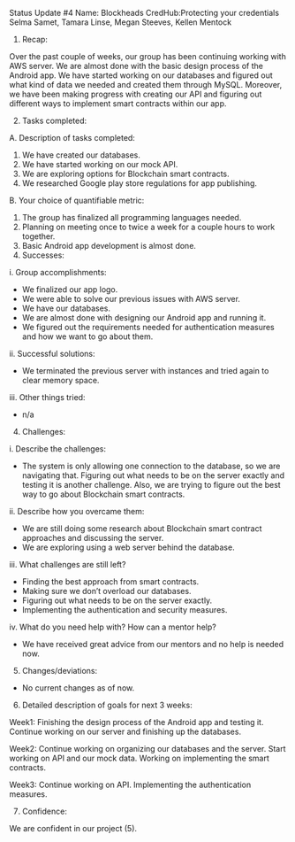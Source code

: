Status Update #4 
Name: Blockheads
CredHub:Protecting your credentials 
Selma Samet, Tamara Linse, Megan Steeves, Kellen Mentock

1. Recap:

Over the past couple of weeks, our group has been continuing working with AWS server. We are almost done with the basic design process of the Android app. We have started working on our databases and figured out what kind of data we needed and created them through MySQL. Moreover, we have been making progress with creating our API and figuring out different ways to implement smart contracts within our app.

2. Tasks completed:
   
A. Description of tasks completed:

1. We have created our databases.
2. We have started working on our mock API.
3. We are exploring options for Blockchain smart contracts.
4. We researched Google play store regulations for app publishing.
    
B. Your choice of quantifiable metric:

1. The group has finalized all programming languages needed.
2. Planning on meeting once to twice a week for a couple hours to work together.
3. Basic Android app development is almost done.
4. Successes:

 i. Group accomplishments:

- We finalized our app logo.
- We were able to solve our previous issues with AWS server.
- We have our databases.
- We are almost done with designing our Android app and running it.
- We figured out the requirements needed for authentication measures and how we want to go about them.

 ii. Successful solutions:

- We terminated the previous server with instances and tried again to clear memory space.

 iii. Other things tried:

- n/a

4. Challenges:
   
 i. Describe the challenges:

- The system is only allowing one connection to the database, so we are navigating that. Figuring out what needs to be on the server exactly and testing it is another challenge. Also, we are trying to figure out the best way to go about Blockchain smart contracts.

 ii. Describe how you overcame them:

- We are still doing some research about Blockchain smart contract approaches and discussing the server.
- We are exploring using a web server behind the database.

 iii. What challenges are still left?

- Finding the best approach from smart contracts.
- Making sure we don’t overload our databases.
- Figuring out what needs to be on the server exactly.
- Implementing the authentication and security measures.

 iv. What do you need help with? How can a mentor help?

- We have received great advice from our mentors and no help is needed now.

5. Changes/deviations:

- No current changes as of now.

6. Detailed description of goals for next 3 weeks:

Week1: Finishing the design process of the Android app and testing it. Continue working on our server and finishing up the databases.

Week2: Continue working on organizing our databases and the server. Start working on API and our mock data. Working on implementing the smart contracts.

Week3: Continue working on API. Implementing the authentication measures.

7. Confidence:

We are confident in our project (5).
